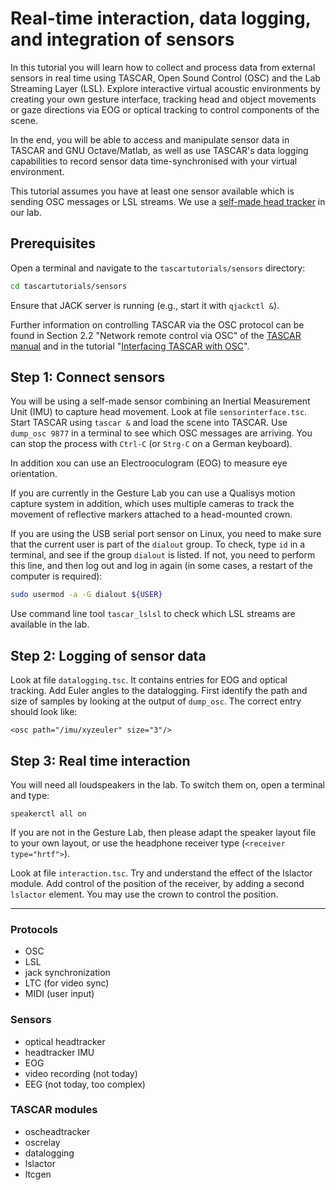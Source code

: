 # Real-time interaction, data logging, and integration of sensors

In this tutorial you will learn how to collect and process data from external sensors in real time using TASCAR, Open Sound Control (OSC) and the Lab Streaming Layer (LSL). Explore interactive virtual acoustic environments by creating your own gesture interface, tracking head and object movements or gaze directions via EOG or optical tracking to control components of the scene.

In the end, you will be able to access and manipulate sensor data in TASCAR and GNU Octave/Matlab, as well as use TASCAR's data logging capabilities to record sensor data time-synchronised with your virtual environment.

This tutorial assumes you have at least one sensor available which is sending OSC messages or LSL streams. We use a [self-made head tracker](https://github.com/gisogrimm/headtracker) in our lab.


## Prerequisites

Open a terminal and navigate to the `tascartutorials/sensors` directory:
```bash
cd tascartutorials/sensors
```
Ensure that JACK server is running (e.g., start it with `qjackctl &`).

Further information on controlling TASCAR via the OSC protocol can be found in Section 2.2 "Network remote control via OSC" of the [TASCAR manual](https://www.tascar.org/manual.pdf) and in the tutorial "[Interfacing TASCAR with OSC](../oscif/README.md)".


## Step 1: Connect sensors

You will be using a self-made sensor combining an Inertial Measurement Unit (IMU) to capture head movement. Look at file `sensorinterface.tsc`. Start TASCAR using `tascar &` and load the scene into TASCAR. Use `dump_osc 9877` in a terminal to see which OSC messages are arriving. You can stop the process with `Ctrl-C` (or `Strg-C` on a German keyboard).

In addition xou can use an Electrooculogram (EOG) to measure eye orientation.

If you are currently in the Gesture Lab you can use a Qualisys motion capture system in addition, which uses multiple cameras to track the movement of reflective markers attached to a head-mounted crown.

If you are using the USB serial port sensor on Linux, you need to make sure that the current user is part of the `dialout` group. To check, type `id` in a terminal, and see if the group `dialout` is listed. If not, you need to perform this line, and then log out and log in again (in some cases, a restart of the computer is required):
```bash
sudo usermod -a -G dialout ${USER}
```

Use command line tool `tascar_lslsl` to check which LSL streams are available in the lab.

## Step 2: Logging of sensor data

Look at file `datalogging.tsc`. It contains entries for EOG and optical tracking. Add Euler angles to the datalogging. First identify the path and size of samples by looking at the output of `dump_osc`. The correct entry should look like:

```
<osc path="/imu/xyzeuler" size="3"/>
```

## Step 3: Real time interaction

You will need all loudspeakers in the lab. To switch them on, open a terminal and type:
```
speakerctl all on
```
If you are not in the Gesture Lab, then please adapt the speaker layout file to your own layout, or use the headphone receiver type (`<receiver type="hrtf">`).

Look at file `interaction.tsc`. Try and understand the effect of the lslactor module. Add control of the position of the receiver, by adding a second `lslactor` element. You may use the crown to control the position.

---

### Protocols

- OSC
- LSL
- jack synchronization
- LTC (for video sync)
- MIDI (user input)

### Sensors

- optical headtracker
- headtracker IMU
- EOG
- video recording (not today)
- EEG (not today, too complex)


### TASCAR modules

- oscheadtracker
- oscrelay
- datalogging
- lslactor
- ltcgen
